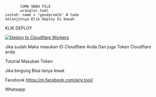            CUMA UBAH FILE 
           wrangler.toml
    contoh: name = "gendarxmlb" # todo
    Selanjutnya Klik Deploy Di bawah

KLIK DEPLOY

   [![Deploy to Cloudflare Workers](https://deploy.workers.cloudflare.com/button)](https://deploy.workers.cloudflare.com/?url=https://github.com/Gendarxml/Gendarxml)

Jika sudah Maka masukan ID Cloudflare Anda
Dan juga Token Cloudflare anda

Tutorial Masukan Token

Jika bingung Bisa tanya lewat 

Facebook
https://m.facebook.com/ariy.tool/

Whatsapp
